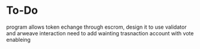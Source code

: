 # To-Do

program allows token echange through escrom, design it to use validator and arweave interaction
need to add wainting trasnaction account with vote enableing

